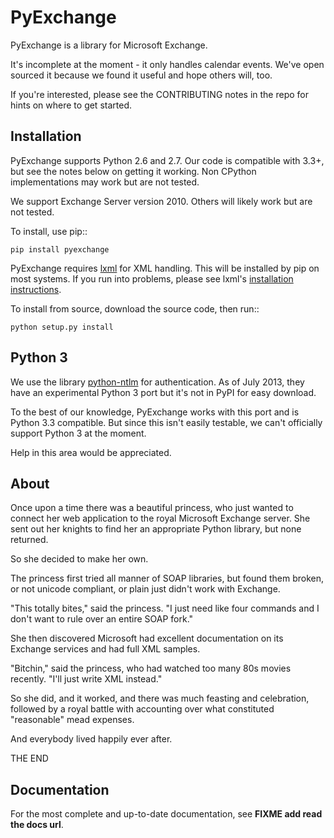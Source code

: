 PyExchange
===================

PyExchange is a library for Microsoft Exchange.

It's incomplete at the moment - it only handles calendar events. We've open sourced it because we found it useful and hope others will, too.

If you're interested, please see the CONTRIBUTING notes in the repo for hints on where to get started.

Installation
------------

PyExchange supports Python 2.6 and 2.7. Our code is compatible with 3.3+, but see the notes below on getting it working. Non CPython implementations may work but are not tested.

We support Exchange Server version 2010. Others will likely work but are not tested.

To install, use pip::

    pip install pyexchange

PyExchange requires [lxml](http://lxml.de) for XML handling. This will be installed by pip on most systems. If you run into problems, please see lxml's [installation instructions](http://lxml.de/installation.html).

To install from source, download the source code, then run::

    python setup.py install


Python 3
--------

We use the library [python-ntlm](https://code.google.com/p/python-ntlm/) for authentication. As of July 2013, they have an experimental Python 3 port but it's not in PyPI for easy download.

To the best of our knowledge, PyExchange works with this port and is Python 3.3 compatible. But since this isn't easily testable, we can't officially support Python 3 at the moment. 

Help in this area would be appreciated.

About
-----

Once upon a time there was a beautiful princess, who just wanted to connect  her web application to the royal Microsoft Exchange server. She sent out her knights to find her an appropriate Python library, but none returned. 

So she decided to make her own.

The princess first tried all manner of SOAP libraries, but found them broken, or not unicode compliant, or plain just didn't work with Exchange. 

"This totally bites," said the princess. "I just need like four commands and I don't want to rule over an entire SOAP fork."

She then discovered Microsoft had excellent documentation on its Exchange services and had full XML samples. 

"Bitchin," said the princess, who had watched too many 80s movies recently. "I'll just write XML instead."

So she did, and it worked, and there was much feasting and celebration, followed by a royal battle with accounting over what constituted "reasonable" mead expenses.

And everybody lived happily ever after.

THE END


Documentation
-------------

For the most complete and up-to-date documentation, see **FIXME add read the docs url**.

